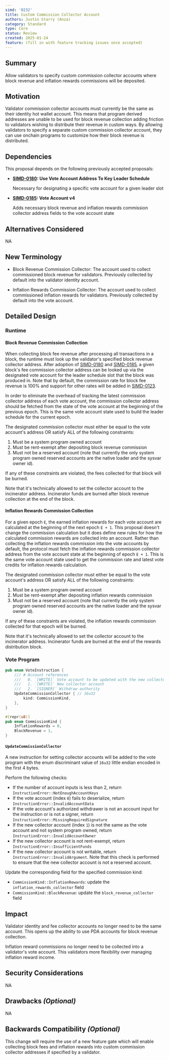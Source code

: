 ```yaml
---
simd: '0232'
title: Custom Commission Collector Account
authors: Justin Starry (Anza)
category: Standard
type: Core
status: Review
created: 2025-01-24
feature: (fill in with feature tracking issues once accepted)
---
```


## Summary

Allow validators to specify custom commission collector accounts where block
revenue and inflation rewards commissions will be deposited.

## Motivation

Validator commission collector accounts must currently be the same as their
identity hot wallet account. This means that program derived addresses are
unable to be used for block revenue collection adding friction to validators
wishing to distribute their revenue in custom ways. By allowing validators to
specify a separate custom commission collector account, they can use onchain
programs to customize how their block revenue is distributed.

## Dependencies

This proposal depends on the following previously accepted proposals:

- **[SIMD-0180]: Use Vote Account Address To Key Leader Schedule**

    Necessary for designating a specific vote account for a given leader slot

- **[SIMD-0185]: Vote Account v4**

    Adds necessary block revenue and inflation rewards commission collector
    address fields to the vote account state

[SIMD-0180]: https://github.com/solana-foundation/solana-improvement-documents/pull/180
[SIMD-0185]: https://github.com/solana-foundation/solana-improvement-documents/pull/185

## Alternatives Considered

NA

## New Terminology

- Block Revenue Commission Collector: The account used to collect commissioned
block revenue for validators. Previously collected by default into the validator
identity account.

- Inflation Rewards Commission Collector: The account used to collect
commissioned inflation rewards for validators. Previously collected by default
into the vote account.

## Detailed Design

### Runtime

#### Block Revenue Commission Collection

When collecting block fee revenue after processing all transactions in a block,
the runtime must look up the validator's specified block revenue collector
address. After adoption of [SIMD-0180] and [SIMD-0185], a given block's fee
commission collector address can be looked up via the designated vote account
for the leader schedule slot that the block was produced in. Note that by
default, the commission rate for block fee revenue is 100% and support for other
rates will be added in [SIMD-0123].

In order to eliminate the overhead of tracking the latest commission collector
address of each vote account, the commission collector address should be fetched
from the state of the vote account at the beginning of the previous epoch. This
is the same vote account state used to build the leader schedule for the current
epoch.

The designated commission collector must either be equal to the vote account's
address OR satisfy ALL of the following constraints:

1. Must be a system program owned account
2. Must be rent-exempt after depositing block revenue commission
3. Must not be a reserved account (note that currently the only system program
owned reserved accounts are the native loader and the sysvar owner id).

If any of these constraints are violated, the fees collected for that block will
be burned.

Note that it's technically allowed to set the collector account to the
incinerator address. Incinerator funds are burned after block revenue collection
at the end of the block.

[SIMD-0123]: https://github.com/solana-foundation/solana-improvement-documents/pull/123

#### Inflation Rewards Commission Collection

For a given epoch `E`, the earned inflation rewards for each vote account are
calculated at the beginning of the next epoch `E + 1`. This proposal doesn't
change the commission calculation but it does define new rules for how the
calculated commission rewards are collected into an account. Rather than
collecting the inflation rewards commission into the vote accounts by default,
the protocol must fetch the inflation rewards commission collector address from
the vote account state at the beginning of epoch `E + 1`. This is the same
vote account state used to get the commission rate and latest vote credits
for inflation rewards calculation.

The designated commission collector must either be equal to the vote account's
address OR satisfy ALL of the following constraints:

1. Must be a system program owned account
2. Must be rent-exempt after depositing inflation rewards commission
3. Must not be a reserved account (note that currently the only system program
owned reserved accounts are the native loader and the sysvar owner id).

If any of these constraints are violated, the inflation rewards commission
collected for that epoch will be burned.

Note that it's technically allowed to set the collector account to the
incinerator address. Incinerator funds are burned at the end of the rewards
distribution block.

### Vote Program

```rust
pub enum VoteInstruction {
    /// # Account references
    ///   0. `[WRITE]` Vote account to be updated with the new collector public key
    ///   1. `[WRITE]` New collector account
    ///   2. `[SIGNER]` Withdraw authority
    UpdateCommissionCollector { // 16u32
        kind: CommissionKind,
    },
}

#[repr(u8)]
pub enum CommissionKind {
    InflationRewards = 0,
    BlockRevenue = 1,
}
```

#### `UpdateCommissionCollector`

A new instruction for setting collector accounts will be added to the vote
program with the enum discriminant value of `16u32` little endian encoded in the
first 4 bytes.

Perform the following checks:

- If the number of account inputs is less than 2, return
`InstructionError::NotEnoughAccountKeys`
- If the vote account (index `0`) fails to deserialize, return
`InstructionError::InvalidAccountData`
- If the vote account's authorized withdrawer is not an account input for the
instruction or is not a signer, return
`InstructionError::MissingRequiredSignature`
- If the new collector account (index `1`) is not the same as the vote account
and not system program owned, return `InstructionError::InvalidAccountOwner` 
- If the new collector account is not rent-exempt, return
`InstructionError::InsufficientFunds`
- If the new collector account is not writable, return
`InstructionError::InvalidArgument`. Note that this check is performed to ensure
that the new collector account is not a reserved account.

Update the corresponding field for the specified commission kind:

- `CommissionKind::InflationRewards`: update the `inflation_rewards_collector` field
- `CommissionKind::BlockRevenue`: update the `block_revenue_collector` field

## Impact

Validator identity and fee collector accounts no longer need to be the same
account. This opens up the ability to use PDA accounts for block revenue
collection.

Inflation reward commissions no longer need to be collected into a validator's
vote account. This validators more flexibility over managing inflation reward
income.

## Security Considerations

NA

## Drawbacks *(Optional)*

NA

## Backwards Compatibility *(Optional)*

This change will require the use of a new feature gate which will enable
collecting block fees and inflation rewards into custom commission collector
addresses if specified by a validator.
